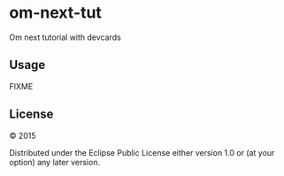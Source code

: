 # om-next-tut

Om next tutorial with devcards

## Usage

FIXME

## License

© 2015

Distributed under the Eclipse Public License either version 1.0 or (at
your option) any later version.

